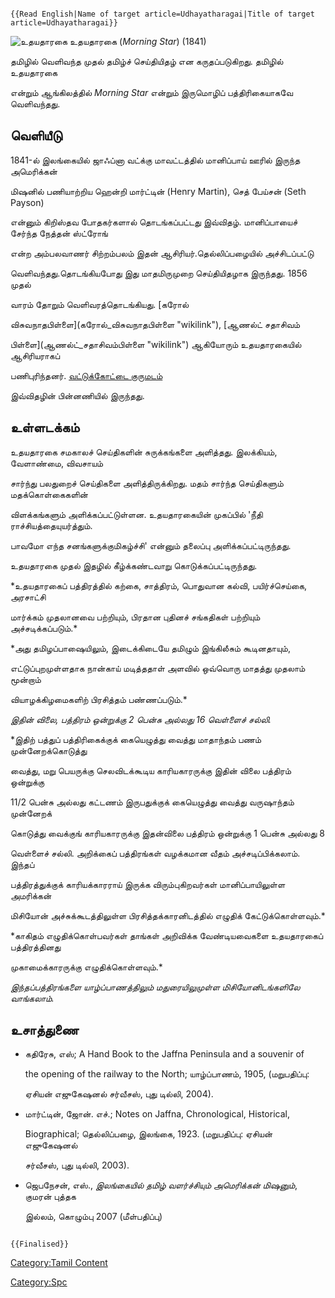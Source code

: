 ```{=mediawiki}
{{Read English|Name of target article=Udhayatharagai|Title of target article=Udhayatharagai}}
```
![உதயதாரகை](உதயதாரகை.png "உதயதாரகை") உதயதாரகை (*Morning Star*) (1841)
தமிழில் வெளிவந்த முதல் தமிழ்ச் செய்தியிதழ் என கருதப்படுகிறது. தமிழில் உதயதாரகை
என்றும் ஆங்கிலத்தில் *Morning Star* என்றும் இருமொழிப் பத்திரிகையாகவே வெளிவந்தது.

## வெளியீடு

1841-ல் இலங்கையில் ஜாஃப்னா வட்க்கு மாவட்டத்தில் மானிப்பாய் ஊரில் இருந்த அமெரிக்கன்
மிஷனில் பணியாற்றிய ஹென்றி மார்ட்டின் (Henry Martin), செத் பேய்சன் (Seth Payson)
என்னும் கிறிஸ்தவ போதகர்களால் தொடங்கப்பட்டது இவ்விதழ். மானிப்பாயைச் சேர்ந்த நேத்தன் ஸ்ட்ரோங்
என்ற அம்பலவாணர் சிற்றம்பலம் இதன் ஆசிரியர்.தெல்லிப்பழையில் அச்சிடப்பட்டு
வெளிவந்தது.தொடங்கியபோது இது மாதமிருமுறை செய்தியிதழாக இருந்தது. 1856 முதல்
வாரம் தோறும் வெளிவரத்தொடங்கியது. [கரோல்
விசுவநாதபிள்ளை](கரோல்_விசுவநாதபிள்ளை "wikilink"), [ஆணல்ட் சதாசிவம்
பிள்ளை](ஆணல்ட்_சதாசிவம்பிள்ளை "wikilink") ஆகியோரும் உதயதாரகையில் ஆசிரியராகப்
பணிபுரிந்தனர். [வட்டுக்கோட்டை குருமடம்](வட்டுக்கோட்டை_குருமடம் "wikilink")
இவ்விதழின் பின்னணியில் இருந்தது.

## உள்ளடக்கம்

உதயதாரகை சமகாலச் செய்திகளின் சுருக்கங்களை அளித்தது. இலக்கியம், வேளாண்மை, விவசாயம்
சார்ந்து பலதுறைச் செய்திகளை அளித்திருக்கிறது. மதம் சார்ந்த செய்திகளும் மதக்கொள்கைகளின்
விளக்கங்களும் அளிக்கப்பட்டுள்ளன. உதயதாரகையின் முகப்பில் \'நீதி ராச்சியத்தையுயர்த்தும்.
பாவமோ எந்த சனங்களுக்குமிகழ்ச்சி\' என்னும் தலைப்பு அளிக்கப்பட்டிருந்தது.

உதயதாரகை முதல் இதழில் கீழ்க்கண்டவாறு கொடுக்கப்பட்டிருந்தது.

*உதயதாரகைப் பத்திரத்தில் கற்கை, சாத்திரம், பொதுவான கல்வி, பயிர்ச்செய்கை, அரசாட்சி
மார்க்கம் முதலானவை பற்றியும், பிரதான புதினச் சங்கதிகள் பற்றியும் அச்சடிக்கப்படும்.*

*அது தமிழப்பாஷையிலும், இடைக்கிடையே தமிழும் இங்கிலீசும் கூடினதாயும்,
எட்டுப்புறமுள்ளதாக நான்காய் மடித்ததாள் அளவில் ஒவ்வொரு மாதத்து முதலாம் மூன்றாம்
வியாழக்கிழமைகளிற் பிரசித்தம் பண்ணப்படும்.*

*இதின் விலை, பத்திரம் ஒன்றுக்கு 2 பென்சு அல்லது 16 வெள்ளைச் சல்லி.*

*இதிற் பத்துப் பத்திரிகைக்குக் கையெழுத்து வைத்து மாதாந்தம் பணம் முன்னேறக்கொடுத்து
வைத்து, மறு பெயருக்கு செலவிடக்கூடிய காரியகாரருக்கு இதின் விலை பத்திரம் ஒன்றுக்கு
11/2 பென்சு அல்லது கட்டணம் இருபதுக்குக் கையெழுத்து வைத்து வருஷாந்தம் முன்னேறக்
கொடுத்து வைக்குங் காரியகாரருக்கு இதன்விலை பத்திரம் ஒன்றுக்கு 1 பென்சு அல்லது 8
வெள்ளைச் சல்லி. அறிக்கைப் பத்திரங்கள் வழக்கமான வீதம் அச்சடிப்பிக்கலாம். இந்தப்
பத்திரத்துக்குக் காரியக்காரராய் இருக்க விரும்புகிறவர்கள் மானிப்பாயிலுள்ள அமரிக்கன்
மிசியோன் அச்சுக்கூடத்திலுள்ள பிரசித்தக்காரனிடத்தில் எழுதிக் கேட்டுக்கொள்ளவும்.*

*காகிதம் எழுதிக்கொள்பவர்கள் தாங்கள் அறிவிக்க வேண்டியவைகளை உதயதாரகைப் பத்திரத்தினது
முகாமைக்காரருக்கு எழுதிக்கொள்ளவும்.*

*இந்தப்பத்திரங்களை யாழ்ப்பாணத்திலும் மதுரையிலுமுள்ள மிசியோனிடங்களிலே வாங்கலாம்.*

## உசாத்துணை

-   கதிரேசு, எஸ்; A Hand Book to the Jaffna Peninsula and a souvenir of
    the opening of the railway to the North; யாழ்ப்பாணம், 1905, (மறுபதிப்பு:
    ஏசியன் எஜுகேஷனல் சர்வீசஸ், புது டில்லி, 2004).
-   மார்ட்டின், ஜோன். எச்.; Notes on Jaffna, Chronological, Historical,
    Biographical; தெல்லிப்பழை, இலங்கை, 1923. (மறுபதிப்பு: ஏசியன் எஜுகேஷனல்
    சர்வீசஸ், புது டில்லி, 2003).
-   ஜெபநேசன், எஸ்., *இலங்கையில் தமிழ் வளர்ச்சியும் அமெரிக்கன் மிஷனும்*, குமரன் புத்தக
    இல்லம், கொழும்பு 2007 (மீள்பதிப்பு)

```{=mediawiki}
{{Finalised}}
```
[Category:Tamil Content](Category:Tamil_Content "wikilink")
[Category:Spc](Category:Spc "wikilink")
